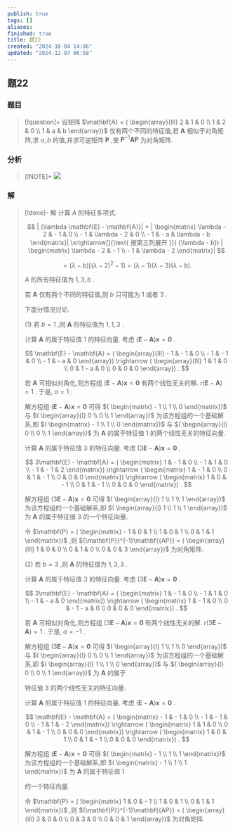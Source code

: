 ```yaml
---
publish: true
tags: []
aliases: 
finished: true
title: 题22
created: "2024-10-04 14:06"
updated: "2024-12-07 06:58"
---
```

## 题22
### 题目
> [!question]+
> 设矩阵 $\mathbf{A} = ( \begin{array}{lll} 2 & 1 & 0 \\ 1 & 2 & 0 \\ 1 & a & b \end{array})$ 仅有两个不同的特征值,若 $\mathbf{A}$ 相似于对角矩阵,求 $a,b$ 的值,并求可逆矩阵 $\mathbf{P}$ ,使 ${\mathbf{P}}^{-1}\mathbf{A}\mathbf{P}$ 为对角矩阵.
### 分析
> [!NOTE]+
> ![](https://img.hwenyi.tech/202412071456517.webp)
### 解
> [!done]-
> 解 计算 $A$ 的特征多项式.
> 
> $$
> | {\lambda \mathbf{E} - \mathbf{A}}| = | \begin{matrix} \lambda - 2 & - 1 & 0 \\ - 1 & \lambda - 2 & 0 \\ - 1 & - a & \lambda - b \end{matrix}| \xrightarrow[]{\text{ 按第三列展开 }}( {\lambda - b}) | \begin{matrix} \lambda - 2 & - 1 \\ - 1 & \lambda - 2 \end{matrix}|
> $$
> 
> $$
> = ( {\lambda - b}) \lbrack {{( \lambda - 2) }^{2} - 1}\rbrack = ( {\lambda - 1}) ( {\lambda - 3}) ( {\lambda - b}) \text{.}
> $$
> 
> $A$ 的所有特征值为 $1,3, b$ .
> 
> 若 $\mathbf{A}$ 仅有两个不同的特征值,则 $b$ 只可能为 1 或者 3 .
> 
> 下面分情况讨论.
> 
> (1) 若 $b = 1$ ,则 $\mathbf{A}$ 的特征值为 $1,1,3$ .
> 
> 计算 $\mathbf{A}$ 的属于特征值 1 的特征向量. 考虑 $( {\mathbf{E} - \mathbf{A}}) \mathbf{x} = \mathbf{0}$ .
> 
> $$
> \mathbf{E} - \mathbf{A} = ( \begin{array}{lll} - 1 & - 1 & 0 \\ - 1 & - 1 & 0 \\ - 1 & - a & 0 \end{array}) \rightarrow ( \begin{array}{lll} 1 & 1 & 0 \\ 0 & 1 - a & 0 \\ 0 & 0 & 0 \end{array}) .
> $$
> 
> 若 $\mathbf{A}$ 可相似对角化,则方程组 $( {\mathbf{E} - \mathbf{A}}) \mathbf{x} = \mathbf{0}$ 有两个线性无关的解. $r( {\mathbf{E} - \mathbf{A}}) = 1$ . 于是, $a = 1$ .
> 
> 解方程组 $( {\mathbf{E} - \mathbf{A}}) \mathbf{x} = \mathbf{0}$ 可得 $( \begin{matrix} - 1 \\ 1 \\ 0 \end{matrix})$ 与 $( \begin{array}{l} 0 \\ 0 \\ 1 \end{array})$ 为该方程组的一个基础解系,即 $( \begin{matrix} - 1 \\ 1 \\ 0 \end{matrix})$ 与 $( \begin{array}{l} 0 \\ 0 \\ 1 \end{array})$ 为 $\mathbf{A}$ 的属于特征值 1 的两个线性无关的特征向量.
> 
> 计算 $\mathbf{A}$ 的属于特征值 3 的特征向量. 考虑 $( {3\mathbf{E} - \mathbf{A}}) \mathbf{x} = \mathbf{0}$ .
> 
> $$
> 3\mathbf{E} - \mathbf{A} = ( \begin{matrix} 1 & - 1 & 0 \\ - 1 & 1 & 0 \\ - 1 & - 1 & 2 \end{matrix}) \rightarrow ( \begin{matrix} 1 & - 1 & 0 \\ 0 & 1 & - 1 \\ 0 & 0 & 0 \end{matrix}) \rightarrow ( \begin{matrix} 1 & 0 & - 1 \\ 0 & 1 & - 1 \\ 0 & 0 & 0 \end{matrix}) .
> $$
> 
> 解方程组 $( {3\mathbf{E} - \mathbf{A}}) \mathbf{x} = \mathbf{0}$ 可得 $( \begin{array}{l} 1 \\ 1 \\ 1 \end{array})$ 为该方程组的一个基础解系,即 $( \begin{array}{l} 1 \\ 1 \\ 1 \end{array})$ 为 $\mathbf{A}$ 的属于特征值 3 的一个特征向量.
> 
> 令 $\mathbf{P} = ( \begin{matrix} - 1 & 0 & 1 \\ 1 & 0 & 1 \\ 0 & 1 & 1 \end{matrix})$ ,则 ${\mathbf{P}}^{-1}\mathbf{{AP}} = ( \begin{array}{lll} 1 & 0 & 0 \\ 0 & 1 & 0 \\ 0 & 0 & 3 \end{array})$ 为对角矩阵.
> 
> (2) 若 $b = 3$ ,则 $\mathbf{A}$ 的特征值为 $1,3,3$ .
> 
> 计算 $\mathbf{A}$ 的属于特征值 3 的特征向量. 考虑 $( {3\mathbf{E} - \mathbf{A}}) \mathbf{x} = \mathbf{0}$ .
> 
> $$
> 3\mathbf{E} - \mathbf{A} = ( \begin{matrix} 1 & - 1 & 0 \\ - 1 & 1 & 0 \\ - 1 & - a & 0 \end{matrix}) \rightarrow ( \begin{matrix} 1 & - 1 & 0 \\ 0 & - 1 - a & 0 \\ 0 & 0 & 0 \end{matrix}) .
> $$
> 
> 若 $\mathbf{A}$ 可相似对角化,则方程组 $( {3\mathbf{E} - \mathbf{A}}) \mathbf{x} = \mathbf{0}$ 有两个线性无关的解. $r( {3\mathbf{E} - \mathbf{A}}) = 1$ . 于是, $a = - 1$ .
> 
> 解方程组 $( {3\mathbf{E} - \mathbf{A}}) \mathbf{x} = \mathbf{0}$ 可得 $( \begin{array}{l} 1 \\ 1 \\ 0 \end{array})$ 与 $( \begin{array}{l} 0 \\ 0 \\ 1 \end{array})$ 为该方程组的一个基础解系,即 $( \begin{array}{l} 1 \\ 1 \\ 0 \end{array})$ 与 $( \begin{array}{l} 0 \\ 0 \\ 1 \end{array})$ 为 $\mathbf{A}$ 的属于
> 
> 特征值 3 的两个线性无关的特征向量.
> 
> 计算 $\mathbf{A}$ 的属于特征值 1 的特征向量. 考虑 $( {\mathbf{E} - \mathbf{A}}) \mathbf{x} = \mathbf{0}$ .
> 
> $$
> \mathbf{E} - \mathbf{A} = ( \begin{matrix} - 1 & - 1 & 0 \\ - 1 & - 1 & 0 \\ - 1 & 1 & - 2 \end{matrix}) \rightarrow ( \begin{matrix} 1 & 1 & 0 \\ 0 & 1 & - 1 \\ 0 & 0 & 0 \end{matrix}) \rightarrow ( \begin{matrix} 1 & 0 & 1 \\ 0 & 1 & - 1 \\ 0 & 0 & 0 \end{matrix}) .
> $$
> 
> 解方程组 $( {\mathbf{E} - \mathbf{A}}) \mathbf{x} = \mathbf{0}$ 可得 $( \begin{matrix} - 1 \\ 1 \\ 1 \end{matrix})$ 为该方程组的一个基础解系,即 $( \begin{matrix} - 1 \\ 1 \\ 1 \end{matrix})$ 为 $\mathbf{A}$ 的属于特征值 1
> 
> 的一个特征向量.
> 
> 令 $\mathbf{P} = ( \begin{matrix} 1 & 0 & - 1 \\ 1 & 0 & 1 \\ 0 & 1 & 1 \end{matrix})$ ,则 ${\mathbf{P}}^{-1}\mathbf{{AP}} = ( \begin{array}{lll} 3 & 0 & 0 \\ 0 & 3 & 0 \\ 0 & 0 & 1 \end{array})$ 为对角矩阵.
